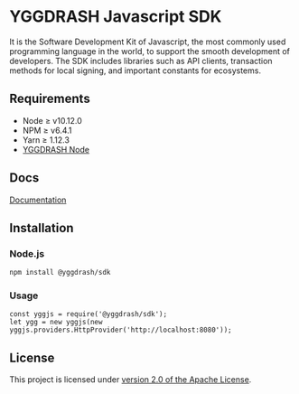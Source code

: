 # YGGDRASH Javascript SDK
It is the Software Development Kit of Javascript, the most commonly used programming language in the world, to support the smooth development of developers.
The SDK includes libraries such as API clients, transaction methods for local signing, and important constants for ecosystems.

## Requirements
- Node ≥ v10.12.0
- NPM ≥ v6.4.1
- Yarn ≥ 1.12.3
- [YGGDRASH Node](https://github.com/yggdrash/yggdrash)

## Docs
[Documentation](https://github.com/yggdrash/yggjs/tree/develop/docs)

## Installation

### Node.js
```bash
npm install @yggdrash/sdk
```
### Usage
```
const yggjs = require('@yggdrash/sdk');
let ygg = new yggjs(new yggjs.providers.HttpProvider('http://localhost:8080'));
```

## License
This project is licensed under [version 2.0 of the Apache License](LICENSE).
